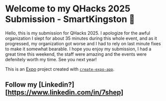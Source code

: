 # Welcome to my QHacks 2025 Submission - SmartKingston 👋

Hello, this is my submission for QHacks 2025. I apologize for the awful organization
I slept for about 35 minutes during this whole event, and as it progressed, my organization got worse and I had to rely on last minute fixes to make it somewhat bearable. I hope you enjoy my submission, I had a great time this weekend, the staff were amazing and the events were defenitely worth my time. See you next year!


This is an [Expo](https://expo.dev) project created with [`create-expo-app`](https://www.npmjs.com/package/create-expo-app).


## Follow my [Linkedin?][https://www.linkedin.com/in/7shep]

